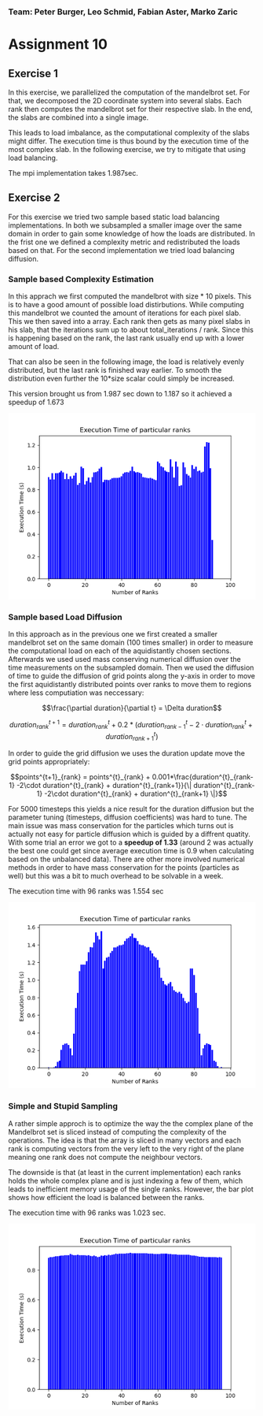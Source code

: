 ### Team: Peter Burger, Leo Schmid, Fabian Aster, Marko Zaric
# Assignment 10

## Exercise 1

In this exercise, we parallelized the computation of the mandelbrot set. For that, we decomposed the 2D coordinate system into several slabs. Each rank then computes the mandelbrot set for their respective slab. In the end, the slabs are combined into a single image.

This leads to load imbalance, as the computational complexity of the slabs might differ. The execution time is thus bound by the execution time of the most complex slab. In the following exercise, we try to mitigate that using load balancing.

The mpi implementation takes 1.987sec.

## Exercise 2

For this exercise we tried two sample based static load balancing implementations. In both we subsampled a smaller image over the same domain in order to gain some knowledge of how the loads are distributed. In the frist one we defined a complexity metric and redistributed the loads based on that. For the second implementation we tried load balancing diffusion. 

### Sample based Complexity Estimation

In this apprach we first computed the mandelbrot with size * 10 pixels.
This is to have a good amount of possible load distirbutions.
While computing this mandelbrot we counted the amount of iterations for each pixel slab.
This we then saved into a array.
Each rank then gets as many pixel slabs in his slab, that the iterations sum up to about total_iterations / rank.
Since this is happening based on the rank, the last rank usually end up with a lower amount of load.

That can also be seen in the following image, the load is relatively evenly distributed, but the last rank is finished way earlier.
To smooth the distribution even further the 10*size scalar could simply be increased.

This version brought us from 1.987 sec down to 1.187 so it achieved a speedup of 1.673

![Execution time on the ranks](ExecTimeSingleRanks.png)

### Sample based Load Diffusion

In this approach as in the previous one we first created a smaller mandelbrot set on the same domain (100 times smaller) in order to measure the computational load on each of the aquidistantly chosen sections. Afterwards we used used mass conserving numerical diffusion over the time measurements on the subsampled domain. Then we used the diffusion of time to guide the diffusion of grid points along the y-axis in order to move the first aquidistantly distributed points over ranks to move them to regions where less computiation was neccessary: 


$$\frac{\partial duration}{\partial t} = \Delta duration$$ 

$$duration^{t+1}_{rank} = duration^{t}_{rank} + 0.2*(duration^{t}_{rank-1} -2\cdot duration^{t}_{rank} + duration^{t}_{rank+1})$$ 

In order to guide the grid diffusion we uses the duration update move the grid points appropriately:

$$points^{t+1}_{rank} = points^{t}_{rank} + 0.001*\frac{duration^{t}_{rank-1} -2\cdot duration^{t}_{rank} + duration^{t}_{rank+1}}{\| duration^{t}_{rank-1} -2\cdot duration^{t}_{rank} + duration^{t}_{rank+1} \|}$$

For 5000 timesteps this yields a nice result for the duration diffusion but the parameter tuning (timesteps, diffusion coefficients) was hard to tune. The main issue was mass conservation for the particles which turns out is actually not easy for particle diffusion which is guided by a diffrent quatity. With some trial an error we got to a **speedup of 1.33** (around 2 was actually the best one could get since average execution time is 0.9 when calculating based on the unbalanced data). There are other more involved numerical methods in order to have mass conservation for the points (particles as well) but this was a bit to much overhead to be solvable in a week.  

The execution time with 96 ranks was 1.554 sec

![Benchmarks](ExecTimeSingleRanksDiffusion.png)


### Simple and Stupid Sampling

A rather simple approch is to optimize the way the the complex plane of the Mandelbrot set is sliced instead of computing the complexity of the operations. The idea is that the array is sliced in many vectors and each rank is computing vectors from the very left to the very right of the plane meaning one rank does not compute the neighbour vectors. 

The downside is that (at least in the current implementation) each ranks holds the whole complex plane and is just indexing a few of them, which leads to inefficient memory usage of the single ranks. However, the bar plot shows how efficient the load is balanced between the ranks.

The execution time with 96 ranks was 1.023 sec. 

![Benchmarks](ExecTimeSingleRanksSimple.png)